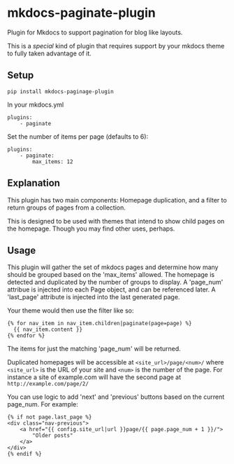 # mkdocs-paginate-plugin
Plugin for Mkdocs to support pagination for blog like layouts.

This is a _special_ kind of plugin that requires support by your mkdocs theme
to fully taken advantage of it.

## Setup

```
pip install mkdocs-paginage-plugin
```

In your mkdocs.yml

```
plugins:
    - paginate
```

Set the number of items per page (defaults to 6):

```
plugins:
    - paginate:
        max_items: 12
```

## Explanation

This plugin has two main components: Homepage duplication, and a filter to
return groups of pages from a collection.

This is designed to be used with themes that intend to show child pages on the
homepage.  Though you may find other uses, perhaps.

## Usage

This plugin will gather the set of mkdocs pages and determine how many should
be grouped based on the 'max_items' allowed.  The homepage is detected and
duplicated by the number of groups to display.  A 'page_num' attribue is
injected into each Page object, and can be referenced later.  A 'last_page'
attribute is injected into the last generated page.

Your theme would then use the filter like so:

```
{% for nav_item in nav_item.children|paginate(page=page) %}
  {{ nav_item.content }}
{% endfor %}
```

The items for just the matching 'page_num' will be returned.

Duplicated homepages will be accessible at `<site_url>/page/<num>/` where
`<site_url>` is the URL of your site and `<num>` is the number of the page.
For instance a site of example.com will have the second page at
`http://example.com/page/2/`

You can use logic to add 'next' and 'previous' buttons based on the current
page_num.  For example:

```
{% if not page.last_page %}
<div class="nav-previous">
    <a href="{{ config.site_url|url }}page/{{ page.page_num + 1 }}/">
        "Older posts"
    </a>
</div>
{% endif %}
```


